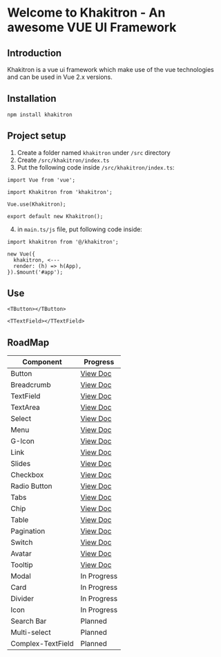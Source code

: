 # Welcome to Khakitron - An awesome VUE UI Framework

## Introduction

Khakitron is a vue ui framework which make use of the vue technologies and can be used in Vue 2.x versions.


## Installation

`npm install khakitron`


## Project setup

1. Create a folder named ```khakitron``` under ```/src``` directory
2. Create ```/src/khakitron/index.ts```
3. Put the following code inside ```/src/khakitron/index.ts```:

```
import Vue from 'vue';

import Khakitron from 'khakitron';
 
Vue.use(Khakitron);
 
export default new Khakitron();
```

4. in ```main.ts/js``` file, put following code inside:

```
import khakitron from '@/khakitron';

new Vue({
  khakitron, <---
  render: (h) => h(App),
}).$mount('#app');

```

## Use

```
<TButton></TButton>
```
```
<TTextField></TTextField>
```

## RoadMap

| Component      | Progress |
| ----------- | ----------- |
| Button      | [View Doc](https://kanathanzhou.github.io/khakitron-demo/#/components/button) |
| Breadcrumb      | [View Doc](https://kanathanzhou.github.io/khakitron-demo/#/components/breadcrumb) |
| TextField      | [View Doc](https://kanathanzhou.github.io/khakitron-demo/#/components/textfield) |
| TextArea      | [View Doc](https://kanathanzhou.github.io/khakitron-demo/#/components/textarea) |
| Select      | [View Doc](https://kanathanzhou.github.io/khakitron-demo/#/components/select) |
| Menu      | [View Doc](https://kanathanzhou.github.io/khakitron-demo/#/components/menu) |
| G-Icon      | [View Doc](https://kanathanzhou.github.io/khakitron-demo/#/components/icon) |
| Link      | [View Doc](https://kanathanzhou.github.io/khakitron-demo/#/components/link) |
| Slides      | [View Doc](https://kanathanzhou.github.io/khakitron-demo/#/components/slides) |
| Checkbox      | [View Doc](https://kanathanzhou.github.io/khakitron-demo/#/components/checkbox) |
| Radio Button      | [View Doc](https://kanathanzhou.github.io/khakitron-demo/#/components/radio) |
| Tabs      | [View Doc](https://kanathanzhou.github.io/khakitron-demo/#/components/tabs) |
| Chip      | [View Doc](https://kanathanzhou.github.io/khakitron-demo/#/components/chip) |
| Table      | [View Doc](https://kanathanzhou.github.io/khakitron-demo/#/components/table) |
| Pagination      | [View Doc](https://kanathanzhou.github.io/khakitron-demo/#/components/pagination) |
| Switch      | [View Doc](https://kanathanzhou.github.io/khakitron-demo/#/components/switch) |
| Avatar   | [View Doc](https://kanathanzhou.github.io/khakitron-demo/#/components/avatar) |
| Tooltip   | [View Doc](https://kanathanzhou.github.io/khakitron-demo/#/components/tooltip) |
| Modal   | In Progress        |
| Card   | In Progress        |
| Divider   | In Progress        |
| Icon   | In Progress        |
| Search Bar      | Planned       |
| Multi-select      | Planned       |
| Complex-TextField      | Planned       |


